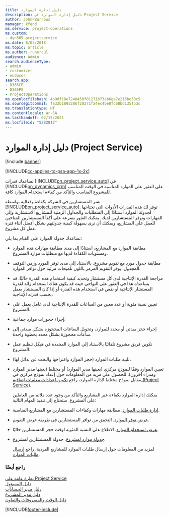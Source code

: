 ```yaml
---
title: دليل إدارة الموارد
description: دليل إدارة الموارد في Project Service
author: JohnPBurrows
manager: kfend
ms.service: project-operations
ms.custom:
- dyn365-projectservice
ms.date: 8/03/2018
ms.topic: article
ms.author: ruhercul
audience: Admin
search.audienceType:
- admin
- customizer
- enduser
search.app:
- D365CE
- D365PS
- ProjectOperations
ms.openlocfilehash: 4b9df18e7240450f01271b73eb6ea7e215be38c5
ms.sourcegitcommit: fa32b1893286f20271fa4ec4be8fc68bd135f53c
ms.translationtype: HT
ms.contentlocale: ar-SA
ms.lasthandoff: 02/15/2021
ms.locfileid: "5282812"
---
```

# <a name="resource-manager-guide-project-service"></a>دليل إدارة الموارد (Project Service)

[!include [banner](../includes/psa-now-project-operations.md)]

[!INCLUDE[cc-applies-to-psa-app-1x-2x](../includes/cc-applies-to-psa-app-1x-2x.md)]

تساعدك قدرات [!INCLUDE[pn_project_service_auto](../includes/pn-project-service-auto.md)] في [!INCLUDE[pn_dynamics_crm](../includes/pn-dynamics-crm.md)] على العثور على الموارد المناسبة في الوقت المناسب للمشروع المناسب والتأكد من كفاءة استخدام الموارد كافة.  
  
 نشر المستشارين في الشركة بكفاءة وفعالية بواسطة [!INCLUDE[pn_project_service_auto](../includes/pn-project-service-auto.md)]. توفر لك هذه القدرات الأدوات التي تحتاجها لجدولة الموارد استنادًا إلى المتطلبات والجداول الزمنية للمشاريع الاستشارية وإلى المهارات وتوفر المستشارين لديك. يمكنك العثور بسرعة على أكفأ المستشارين المتاحين للعمل على المشاريع، ويمكنك أن ترى بسهولة كيفية جدولتهم بشكل أفضل أثناء فترة عمل كل مشروع.  
  
 تساعدك جدولة الموارد على القيام بما يلي:  
  
- مطابقة الموارد مع المشاريع، استنادًا إلى مدى مطابقة مهارات هذه الموارد ومستويات الكفاءة لديها مع متطلبات موارد المشروع.  
  
- مطابقة جدول مورد مع تقويم مشروع، بالاستناد إلى مدى توفر المورد وزمن التوقف المجدول. يوفر التقويم المرمز باللون تلميحات مرئية حول توافر الموارد.  
  
- مراجعة القدرة الإنتاجية لدى كل مستشار وتحديد كيفية استخدام هذه القدرة حاليًا. قد يساعدك هذا في العثور على النواحي حيث قد يكون هناك استخدام زائد لقدرة المستشار الإنتاجية أو نقص في استخدام هذه القدرة أو إذا كان المستشار يعمل بحسب قدرته الإنتاجية.  
  
- تعيين نسبة مئوية أو عدد معين من الساعات للقدرة الإنتاجية لدى عامل يعمل على المشروع.  
  
- إجراء حجوزات موارد جماعية.  
  
- إجراء حجز مبدئي أو محدد للموارد، وتحويل الساعات المحجوزة بشكل مبدئي إلى ساعات محجوزة بشكل محدد بخطوة واحدة.  
  
- تكوين فريق مشروع تلقائيًا بالاستناد إلى الموارد المحددة في هيكل تنظيم عمل المشروع.  
  
- تلبية طلبات الموارد (حجز الموارد واقتراحها والبحث عن بدائل لها).  
  
- تعيين الموارد وفقًا لنموذج مركزي (يعينها مدير الموارد) أو مختلط (يعينها مدير الموارد ومدراء آخرون). للحصول على مزيد من المعلومات حول إعداد نموذج مركزي في مقابل نموذج مختلط لإدارة الموارد، راجع [تكوين إعدادات معلمات إضافية‬ (Project Service)](../psa/configure-additional-parameters-settings.md).  
  
  يمكنك إدارة الموارد بكفاءة عبر المشاريع والتأكد من وجود عدد ملائم من العاملين على المشروع. ستحتاج إلى تنفيذ المهام التالية:  
  
- [إدارة طلبات الموارد](../psa/manage-resource-requests.md). مطابقة مهارات وكفاءات المستشارين مع المشاريع المناسبة.  
  
- [عرض توفر الموارد](../psa/view-resource-availability.md). التحقق من توافر المستشارين في طريقة عرض التقويم.  
  
- [عرض استخدام الموارد](../psa/view-resource-utilization.md). الاطلاع على النسبة المئوية لوقت حجز المستشارين حاليًا.  
  
- [جدولة موارد لمشروع](../psa/schedule-resources-project.md). جدولة المستشارين لمشروع.  
  
  لمزيد من المعلومات حول إرسال طلبات الموارد للمشاريع الفردية، راجع [إرسال طلبات الموارد](../psa/submit-resource-requests.md).  
  
### <a name="see-also"></a>راجع أيضًا  
 [نظرة عامة على Project Service](../psa/overview.md)   
 [دليل المسؤول](../psa/admin-guide.md)   
 [دليل مدير الحسابات](../psa/account-manager-guide.md)   
 [دليل مدير المشروع](../psa/project-manager-guide.md)   
 [دليل الوقت والمصروفات والتعاون](../psa/time-expense-collaboration-guide.md)


[!INCLUDE[footer-include](../includes/footer-banner.md)]